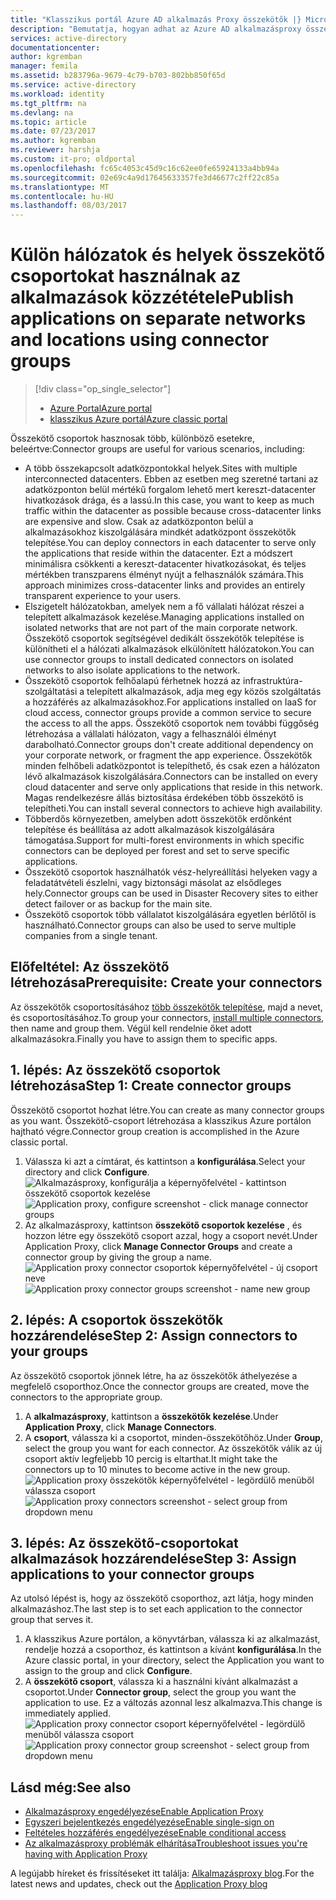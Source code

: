 ```yaml
---
title: "Klasszikus portál Azure AD alkalmazás Proxy összekötők |} Microsoft Docs"
description: "Bemutatja, hogyan adhat az Azure AD alkalmazásproxy összekötők csoportok létrehozásához és kezeléséhez."
services: active-directory
documentationcenter: 
author: kgremban
manager: femila
ms.assetid: b283796a-9679-4c79-b703-802bb850f65d
ms.service: active-directory
ms.workload: identity
ms.tgt_pltfrm: na
ms.devlang: na
ms.topic: article
ms.date: 07/23/2017
ms.author: kgremban
ms.reviewer: harshja
ms.custom: it-pro; oldportal
ms.openlocfilehash: fc65c4053c45d9c16c62ee0fe65924133a4bb94a
ms.sourcegitcommit: 02e69c4a9d17645633357fe3d46677c2ff22c85a
ms.translationtype: MT
ms.contentlocale: hu-HU
ms.lasthandoff: 08/03/2017
---
```

# <a name="publish-applications-on-separate-networks-and-locations-using-connector-groups"></a><span data-ttu-id="43121-103">Külön hálózatok és helyek összekötő csoportokat használnak az alkalmazások közzététele</span><span class="sxs-lookup"><span data-stu-id="43121-103">Publish applications on separate networks and locations using connector groups</span></span>
> [!div class="op_single_selector"]
> * [<span data-ttu-id="43121-104">Azure Portal</span><span class="sxs-lookup"><span data-stu-id="43121-104">Azure portal</span></span>](active-directory-application-proxy-connectors-azure-portal.md)
> * [<span data-ttu-id="43121-105">klasszikus Azure portál</span><span class="sxs-lookup"><span data-stu-id="43121-105">Azure classic portal</span></span>](active-directory-application-proxy-connectors.md)
>
>

<span data-ttu-id="43121-106">Összekötő csoportok hasznosak több, különböző esetekre, beleértve:</span><span class="sxs-lookup"><span data-stu-id="43121-106">Connector groups are useful for various scenarios, including:</span></span>

* <span data-ttu-id="43121-107">A több összekapcsolt adatközpontokkal helyek.</span><span class="sxs-lookup"><span data-stu-id="43121-107">Sites with multiple interconnected datacenters.</span></span> <span data-ttu-id="43121-108">Ebben az esetben meg szeretné tartani az adatközponton belül mértékű forgalom lehető mert kereszt-datacenter hivatkozások drága, és a lassú.</span><span class="sxs-lookup"><span data-stu-id="43121-108">In this case, you want to keep as much traffic within the datacenter as possible because cross-datacenter links are expensive and slow.</span></span> <span data-ttu-id="43121-109">Csak az adatközponton belül a alkalmazásokhoz kiszolgálására mindkét adatközpont összekötők telepítése.</span><span class="sxs-lookup"><span data-stu-id="43121-109">You can deploy connectors in each datacenter to serve only the applications that reside within the datacenter.</span></span> <span data-ttu-id="43121-110">Ezt a módszert minimálisra csökkenti a kereszt-datacenter hivatkozásokat, és teljes mértékben transzparens élményt nyújt a felhasználók számára.</span><span class="sxs-lookup"><span data-stu-id="43121-110">This approach minimizes cross-datacenter links and provides an entirely transparent experience to your users.</span></span>
* <span data-ttu-id="43121-111">Elszigetelt hálózatokban, amelyek nem a fő vállalati hálózat részei a telepített alkalmazások kezelése.</span><span class="sxs-lookup"><span data-stu-id="43121-111">Managing applications installed on isolated networks that are not part of the main corporate network.</span></span> <span data-ttu-id="43121-112">Összekötő csoportok segítségével dedikált összekötők telepítése is különítheti el a hálózati alkalmazások elkülönített hálózatokon.</span><span class="sxs-lookup"><span data-stu-id="43121-112">You can use connector groups to install dedicated connectors on isolated networks to also isolate applications to the network.</span></span>
* <span data-ttu-id="43121-113">Összekötő csoportok felhőalapú férhetnek hozzá az infrastruktúra-szolgáltatási a telepített alkalmazások, adja meg egy közös szolgáltatás a hozzáférés az alkalmazásokhoz.</span><span class="sxs-lookup"><span data-stu-id="43121-113">For applications installed on IaaS for cloud access, connector groups provide a common service to secure the access to all the apps.</span></span> <span data-ttu-id="43121-114">Összekötő csoportok nem további függőség létrehozása a vállalati hálózaton, vagy a felhasználói élményt darabolható.</span><span class="sxs-lookup"><span data-stu-id="43121-114">Connector groups don't create additional dependency on your corporate network, or fragment the app experience.</span></span> <span data-ttu-id="43121-115">Összekötők minden felhőbeli adatközpontot is telepíthető, és csak ezen a hálózaton lévő alkalmazások kiszolgálására.</span><span class="sxs-lookup"><span data-stu-id="43121-115">Connectors can be installed on every cloud datacenter and serve only applications that reside in this network.</span></span> <span data-ttu-id="43121-116">Magas rendelkezésre állás biztosítása érdekében több összekötő is telepítheti.</span><span class="sxs-lookup"><span data-stu-id="43121-116">You can install several connectors to achieve high availability.</span></span>
* <span data-ttu-id="43121-117">Többerdős környezetben, amelyben adott összekötők erdőnként telepítése és beállítása az adott alkalmazások kiszolgálására támogatása.</span><span class="sxs-lookup"><span data-stu-id="43121-117">Support for multi-forest environments in which specific connectors can be deployed per forest and set to serve specific applications.</span></span>
* <span data-ttu-id="43121-118">Összekötő csoportok használhatók vész-helyreállítási helyeken vagy a feladatátvételi észlelni, vagy biztonsági másolat az elsődleges hely.</span><span class="sxs-lookup"><span data-stu-id="43121-118">Connector groups can be used in Disaster Recovery sites to either detect failover or as backup for the main site.</span></span>
* <span data-ttu-id="43121-119">Összekötő csoportok több vállalatot kiszolgálására egyetlen bérlőtől is használható.</span><span class="sxs-lookup"><span data-stu-id="43121-119">Connector groups can also be used to serve multiple companies from a single tenant.</span></span>

## <a name="prerequisite-create-your-connectors"></a><span data-ttu-id="43121-120">Előfeltétel: Az összekötő létrehozása</span><span class="sxs-lookup"><span data-stu-id="43121-120">Prerequisite: Create your connectors</span></span>
<span data-ttu-id="43121-121">Az összekötők csoportosításához [több összekötők telepítése](active-directory-application-proxy-enable.md), majd a nevet, és csoportosításához.</span><span class="sxs-lookup"><span data-stu-id="43121-121">To group your connectors, [install multiple connectors](active-directory-application-proxy-enable.md), then name and group them.</span></span> <span data-ttu-id="43121-122">Végül kell rendelnie őket adott alkalmazásokra.</span><span class="sxs-lookup"><span data-stu-id="43121-122">Finally you have to assign them to specific apps.</span></span>

## <a name="step-1-create-connector-groups"></a><span data-ttu-id="43121-123">1. lépés: Az összekötő csoportok létrehozása</span><span class="sxs-lookup"><span data-stu-id="43121-123">Step 1: Create connector groups</span></span>
<span data-ttu-id="43121-124">Összekötő csoportot hozhat létre.</span><span class="sxs-lookup"><span data-stu-id="43121-124">You can create as many connector groups as you want.</span></span> <span data-ttu-id="43121-125">Összekötő-csoport létrehozása a klasszikus Azure portálon hajtható végre.</span><span class="sxs-lookup"><span data-stu-id="43121-125">Connector group creation is accomplished in the Azure classic portal.</span></span>

1. <span data-ttu-id="43121-126">Válassza ki azt a címtárat, és kattintson a **konfigurálása**.</span><span class="sxs-lookup"><span data-stu-id="43121-126">Select your directory and click **Configure**.</span></span>  
    <span data-ttu-id="43121-127">![Alkalmazásproxy, konfigurálja a képernyőfelvétel - kattintson összekötő csoportok kezelése](./media/active-directory-application-proxy-connectors/app_proxy_connectors_creategroup.png)</span><span class="sxs-lookup"><span data-stu-id="43121-127">![Application proxy, configure screenshot - click manage connector groups](./media/active-directory-application-proxy-connectors/app_proxy_connectors_creategroup.png)</span></span>
2. <span data-ttu-id="43121-128">Az alkalmazásproxy, kattintson **összekötő csoportok kezelése** , és hozzon létre egy összekötő csoport azzal, hogy a csoport nevét.</span><span class="sxs-lookup"><span data-stu-id="43121-128">Under Application Proxy, click **Manage Connector Groups** and create a connector group by giving the group a name.</span></span>  
    <span data-ttu-id="43121-129">![Application proxy connector csoportok képernyőfelvétel - új csoport neve](./media/active-directory-application-proxy-connectors/app_proxy_connectors_namegroup.png)</span><span class="sxs-lookup"><span data-stu-id="43121-129">![Application proxy connector groups screenshot - name new group](./media/active-directory-application-proxy-connectors/app_proxy_connectors_namegroup.png)</span></span>

## <a name="step-2-assign-connectors-to-your-groups"></a><span data-ttu-id="43121-130">2. lépés: A csoportok összekötők hozzárendelése</span><span class="sxs-lookup"><span data-stu-id="43121-130">Step 2: Assign connectors to your groups</span></span>
<span data-ttu-id="43121-131">Az összekötő csoportok jönnek létre, ha az összekötők áthelyezése a megfelelő csoporthoz.</span><span class="sxs-lookup"><span data-stu-id="43121-131">Once the connector groups are created, move the connectors to the appropriate group.</span></span>

1. <span data-ttu-id="43121-132">A **alkalmazásproxy**, kattintson a **összekötők kezelése**.</span><span class="sxs-lookup"><span data-stu-id="43121-132">Under **Application Proxy**, click **Manage Connectors**.</span></span>
2. <span data-ttu-id="43121-133">A **csoport**, válassza ki a csoportot, minden-összekötőhöz.</span><span class="sxs-lookup"><span data-stu-id="43121-133">Under **Group**, select the group you want for each connector.</span></span> <span data-ttu-id="43121-134">Az összekötők válik az új csoport aktív legfeljebb 10 percig is eltarthat.</span><span class="sxs-lookup"><span data-stu-id="43121-134">It might take the connectors up to 10 minutes to become active in the new group.</span></span>  
    <span data-ttu-id="43121-135">![Application proxy összekötők képernyőfelvétel - legördülő menüből válassza csoport](./media/active-directory-application-proxy-connectors/app_proxy_connectors_connectorlist.png)</span><span class="sxs-lookup"><span data-stu-id="43121-135">![Application proxy connectors screenshot - select group from dropdown menu](./media/active-directory-application-proxy-connectors/app_proxy_connectors_connectorlist.png)</span></span>

## <a name="step-3-assign-applications-to-your-connector-groups"></a><span data-ttu-id="43121-136">3. lépés: Az összekötő-csoportokat alkalmazások hozzárendelése</span><span class="sxs-lookup"><span data-stu-id="43121-136">Step 3: Assign applications to your connector groups</span></span>
<span data-ttu-id="43121-137">Az utolsó lépést is, hogy az összekötő csoporthoz, azt látja, hogy minden alkalmazáshoz.</span><span class="sxs-lookup"><span data-stu-id="43121-137">The last step is to set each application to the connector group that serves it.</span></span>

1. <span data-ttu-id="43121-138">A klasszikus Azure portálon, a könyvtárban, válassza ki az alkalmazást, rendelje hozzá a csoporthoz, és kattintson a kívánt **konfigurálása**.</span><span class="sxs-lookup"><span data-stu-id="43121-138">In the Azure classic portal, in your directory, select the Application you want to assign to the group and click **Configure**.</span></span>
2. <span data-ttu-id="43121-139">A **összekötő csoport**, válassza ki a használni kívánt alkalmazást a csoportot.</span><span class="sxs-lookup"><span data-stu-id="43121-139">Under **Connector group**, select the group you want the application to use.</span></span> <span data-ttu-id="43121-140">Ez a változás azonnal lesz alkalmazva.</span><span class="sxs-lookup"><span data-stu-id="43121-140">This change is immediately applied.</span></span>  
    <span data-ttu-id="43121-141">![Application proxy connector csoport képernyőfelvétel - legördülő menüből válassza csoport](./media/active-directory-application-proxy-connectors/app_proxy_connectors_newgroup.png)</span><span class="sxs-lookup"><span data-stu-id="43121-141">![Application proxy connector group screenshot - select group from dropdown menu](./media/active-directory-application-proxy-connectors/app_proxy_connectors_newgroup.png)</span></span>

## <a name="see-also"></a><span data-ttu-id="43121-142">Lásd még:</span><span class="sxs-lookup"><span data-stu-id="43121-142">See also</span></span>
* [<span data-ttu-id="43121-143">Alkalmazásproxy engedélyezése</span><span class="sxs-lookup"><span data-stu-id="43121-143">Enable Application Proxy</span></span>](active-directory-application-proxy-enable.md)
* [<span data-ttu-id="43121-144">Egyszeri bejelentkezés engedélyezése</span><span class="sxs-lookup"><span data-stu-id="43121-144">Enable single-sign on</span></span>](active-directory-application-proxy-sso-using-kcd.md)
* [<span data-ttu-id="43121-145">Feltételes hozzáférés engedélyezése</span><span class="sxs-lookup"><span data-stu-id="43121-145">Enable conditional access</span></span>](active-directory-application-proxy-conditional-access.md)
* [<span data-ttu-id="43121-146">Az alkalmazásproxy problémák elhárítása</span><span class="sxs-lookup"><span data-stu-id="43121-146">Troubleshoot issues you're having with Application Proxy</span></span>](active-directory-application-proxy-troubleshoot.md)

<span data-ttu-id="43121-147">A legújabb híreket és frissítéseket itt találja: [Alkalmazásproxy blog](http://blogs.technet.com/b/applicationproxyblog/).</span><span class="sxs-lookup"><span data-stu-id="43121-147">For the latest news and updates, check out the [Application Proxy blog](http://blogs.technet.com/b/applicationproxyblog/)</span></span>
